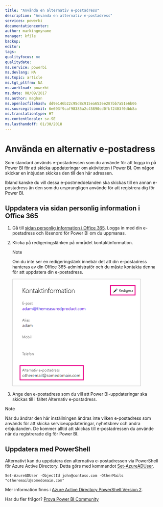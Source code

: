 ```yaml
---
title: "Använda en alternativ e-postadress"
description: "Använda en alternativ e-postadress"
services: powerbi
documentationcenter: 
author: markingmyname
manager: kfile
backup: 
editor: 
tags: 
qualityfocus: no
qualitydate: 
ms.service: powerbi
ms.devlang: NA
ms.topic: article
ms.tgt_pltfrm: NA
ms.workload: powerbi
ms.date: 08/09/2017
ms.author: maghan
ms.openlocfilehash: dd9e146b22c95d8c915ea653ee287bb7a51e6b06
ms.sourcegitcommit: 6e693f9caf98385a2c45890cd0fbf2403f0dbb8a
ms.translationtype: HT
ms.contentlocale: sv-SE
ms.lasthandoff: 01/30/2018
---
```

# <a name="using-an-alternate-email-address"></a>Använda en alternativ e-postadress
Som standard används e-postadressen som du använde för att logga in på Power BI för att skicka uppdateringar om aktiviteten i Power BI.  Om någon skickar en inbjudan skickas den till den här adressen.

Ibland kanske du vill dessa e-postmeddelanden ska skickas till en annan e-postadress än den som du ursprungligen använde för att registrera dig för Power BI.

## <a name="updating-through-office-365-personal-info-page"></a>Uppdatera via sidan personlig information i Office 365
1. Gå till [sidan personlig information i Office 365](https://portal.office.com/account/#personalinfo).  Logga in med din e-postadress och lösenord för Power BI om du uppmanas.
2. Klicka på redigeringslänken på området kontaktinformation.  
   
   > [!NOTE]
   > Om du inte ser en redigeringslänk innebär det att din e-postadress hanteras av din Office 365-administratör och du måste kontakta denna för att uppdatera din e-postadress.
   > 
   > 
   
   ![](media/service-admin-alternate-email-address-for-power-bi/contact-details.png)
3. Ange den e-postadress som du vill att Power BI-uppdateringar ska skickas till i fältet Alternativ e-postadress.

> [!NOTE]
> När du ändrar den här inställningen ändras inte vilken e-postadress som används för att skicka serviceuppdateringar, nyhetsbrev och andra erbjudanden.  De kommer alltid att skickas till e-postadressen du använde när du registrerade dig för Power BI.
> 
> 

## <a name="updating-with-powershell"></a>Uppdatera med PowerShell
Alternativt kan du uppdatera den alternativa e-postadressen via PowerShell för Azure Active Directory. Detta görs med kommandot [Set-AzureADUser](https://docs.microsoft.com/powershell/module/azuread/set-azureaduser).

```
Set-AzureADUser -ObjectId john@contoso.com -OtherMails "otheremail@somedomain.com"
```

Mer information finns i [Azure Active Directory PowerShell Version 2](https://docs.microsoft.com/powershell/azure/active-directory/install-adv2).

Har du fler frågor? [Prova Power BI Community](http://community.powerbi.com/)

